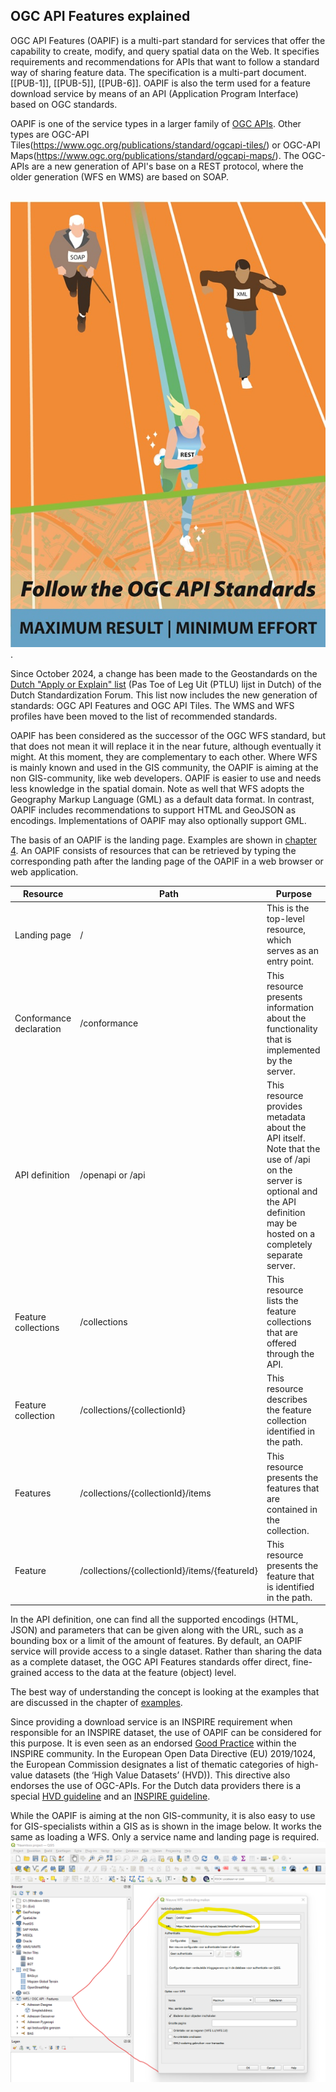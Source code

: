 ## OGC API Features explained

OGC API Features (OAPIF) is a multi-part standard for services that offer the capability to create, modify, and query spatial data on the Web. 
It specifies requirements and recommendations for APIs that want to follow a standard way of sharing feature data. 
The specification is a multi-part document. [[PUB-1]], [[PUB-5]], [[PUB-6]].
OAPIF is also the term used for a feature download service by means of an API (Application Program Interface) based on OGC standards. 

OAPIF is one of the service types in a larger family of [OGC APIs](https://www.ogc.org/publications/). 
Other types are OGC-API Tiles(https://www.ogc.org/publications/standard/ogcapi-tiles/) or OGC-API Maps(https://www.ogc.org/publications/standard/ogcapi-maps/). 
The OGC-APIs are a new generation of API's base on a REST protocol, where the older generation (WFS en WMS) are based on SOAP.  

&nbsp;![OGC-APIs](media/OGC-APIs.jpg "A new generation of geoservices: OGC-APIs").

Since October 2024, a change has been made to the Geostandards on the [Dutch "Apply or Explain" list](https://www.geonovum.nl/over-geonovum/actueel/rest-api-design-rules-op-pas-toe-leg-uit-lijst) (Pas Toe of Leg Uit (PTLU) lijst in Dutch) of the Dutch Standardization Forum. 
This list now includes the new generation of standards: OGC API Features and OGC API Tiles. The WMS and WFS profiles have been moved to the list of recommended standards.

OAPIF has been considered as the successor of the OGC WFS standard, but that does not mean it will replace it in the near future, although eventually it might.
At this moment, they are complementary to each other. Where WFS is mainly known and used in the GIS community, the OAPIF is aiming at the non GIS-community, like web developers. 
OAPIF is easier to use and needs less knowledge in the spatial domain.
Note as well that WFS adopts the Geography Markup Language (GML) as a default data format. In contrast, OAPIF includes recommendations to support HTML and GeoJSON as encodings.
Implementations of OAPIF may also optionally support GML.

The basis of an OAPIF is the landing page. Examples are shown in [chapter 4](https://geonovum.github.io/ogc-api-features-guideline/#H04).
An OAPIF consists of resources that can be retrieved by typing the corresponding path after the landing page of the OAPIF in a web browser or web application.
 
|Resource|Path|Purpose|
|--------|----|-------|
|Landing page|/|This is the top-level resource, which serves as an entry point.|
|Conformance declaration|/conformance|This resource presents information about the functionality that is implemented by the server.|
|API definition|/openapi or /api |This resource provides metadata about the API itself. Note that the use of /api on the server is optional and the API definition may be hosted on a completely separate server.|
|Feature collections|/collections|This resource lists the feature collections that are offered through the API.|
|Feature collection|/collections/{collectionId}|This resource describes the feature collection identified in the path.|
|Features|/collections/{collectionId}/items|This resource presents the features that are contained in the collection.|
|Feature|/collections/{collectionId}/items/{featureId}|This resource presents the feature that is identified in the path.|

In the API definition, one can find all the supported encodings (HTML, JSON) and parameters that can be given along with the URL, such as a bounding box or a limit of the amount of features.
By default, an OAPIF service will provide access to a single dataset.
Rather than sharing the data as a complete dataset, the OGC API Features standards offer direct, fine-grained access to the data at the feature (object) level.

The best way of understanding the concept is looking at the examples that are discussed in the chapter of [examples](#H04).

Since providing a download service is an INSPIRE requirement when responsible for an INSPIRE dataset, the use of OAPIF can be considered for this purpose.
It is even seen as an endorsed <a href="https://inspire.ec.europa.eu/portfolio/good-practice-library/" target="_blank">Good Practice</a> within the INSPIRE community.
In the European Open Data Directive (EU) 2019/1024, the European Commission designates a list of thematic categories of high-value datasets (the ‘High Value Datasets’ (HVD)). This directive also endorses the use of OGC-APIs.
For the Dutch data providers there is a special [HVD guideline](https://docs.geostandaarden.nl/eu/handreiking-hvd/#289E9E05) and an [INSPIRE guideline](https://docs.geostandaarden.nl/eu/INSPIRE-handreiking/).

While the OAPIF is aiming at the non GIS-community, it is also easy to use for GIS-specialists within a GIS as is shown in the image below.
It works the same as loading a WFS. Only a service name and landing page is required. 
&nbsp;![GIS-example](media/GIS-example.png "Example of using OAPIF in QGIS")




